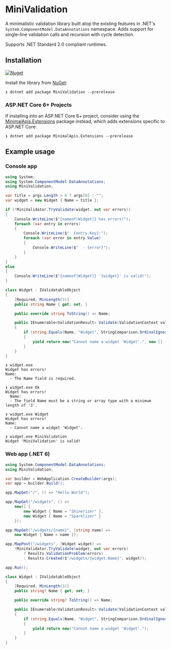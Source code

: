 # MiniValidation
A minimalistic validation library built atop the existing features in .NET's `System.ComponentModel.DataAnnotations` namespace. Adds support for single-line validation calls and recursion with cycle detection.

Supports .NET Standard 2.0 compliant runtimes.

## Installation
[![Nuget](https://img.shields.io/nuget/v/MiniValidation)](https://www.nuget.org/packages/MiniValidation/)

Install the library from [NuGet](https://www.nuget.org/packages/MiniValidation):
``` console
❯ dotnet add package MiniValidation --prerelease
```

### ASP.NET Core 6+ Projects
If installing into an ASP.NET Core 6+ project, consider using the [MinimalApis.Extensions]((https://www.nuget.org/packages/MinimalApis.Extensions)) package instead, which adds extensions specific to ASP.NET Core:
``` console
❯ dotnet add package MinimalApis.Extensions --prerelease
```

## Example usage

### Console app
```csharp
using System;
using System.ComponentModel.DataAnnotations;
using MiniValidation;

var title = args.Length > 0 ? args[0] : "";
var widget = new Widget { Name = title };

if (!MiniValidator.TryValidate(widget, out var errors))
{
    Console.WriteLine($"{nameof(Widget)} has errors!");
    foreach (var entry in errors)
    {
        Console.WriteLine($"  {entry.Key}:");
        foreach (var error in entry.Value)
        {
            Console.WriteLine($"  - {error}");
        }
    }
}
else
{
    Console.WriteLine($"{nameof(Widget)} '{widget}' is valid!");
}

class Widget : IValidatableObject
{
    [Required, MinLength(3)]
    public string Name { get; set; }

    public override string ToString() => Name;

    public IEnumerable<ValidationResult> Validate(ValidationContext validationContext)
    {
        if (string.Equals(Name, "Widget", StringComparison.OrdinalIgnoreCase))
        {
            yield return new("Cannot name a widget 'Widget'.", new [] { nameof(Name) });
        }
    }
}
```
``` console
❯ widget.exe
Widget has errors!
Name:
  - The Name field is required.

❯ widget.exe Ok
Widget has errors!
  Name:
  - The field Name must be a string or array type with a minimum length of '3'.

❯ widget.exe Widget
Widget has errors!
Name:
  - Cannot name a widget 'Widget'.

❯ widget.exe MiniValidation
Widget 'MiniValidation' is valid!
```

### Web app (.NET 6)
```csharp
using System.ComponentModel.DataAnnotations;
using MiniValidation;

var builder = WebApplication.CreateBuilder(args);
var app = builder.Build();

app.MapGet("/", () => "Hello World");

app.MapGet("/widgets", () =>
    new[] {
        new Widget { Name = "Shinerizer" },
        new Widget { Name = "Sparklizer" }
    });

app.MapGet("/widgets/{name}", (string name) =>
    new Widget { Name = name });

app.MapPost("/widgets", (Widget widget) =>
    !MiniValidator.TryValidate(widget, out var errors)
        ? Results.ValidationProblem(errors)
        : Results.Created($"/widgets/{widget.Name}", widget));

app.Run();

class Widget : IValidatableObject
{
    [Required, MinLength(3)]
    public string? Name { get; set; }

    public override string? ToString() => Name;

    public IEnumerable<ValidationResult> Validate(ValidationContext validationContext)
    {
        if (string.Equals(Name, "Widget", StringComparison.OrdinalIgnoreCase))
        {
            yield return new("Cannot name a widget 'Widget'.");
        }
    }
}
```
